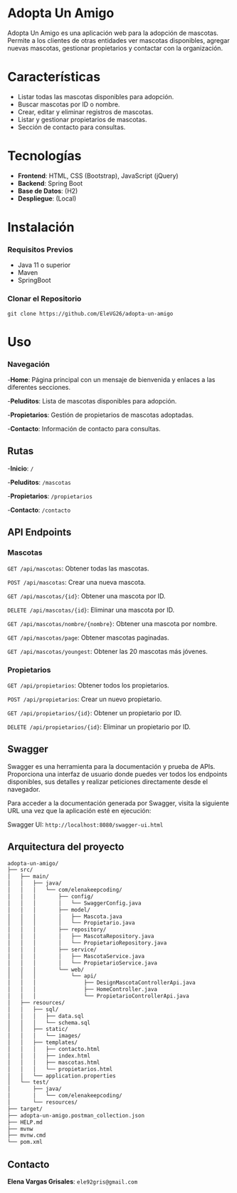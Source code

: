 # Adopta Un Amigo

Adopta Un Amigo es una aplicación web para la adopción de mascotas. Permite a los clientes de otras entidades ver mascotas disponibles, agregar nuevas mascotas, gestionar propietarios y contactar con la organización.


# Características

- Listar todas las mascotas disponibles para adopción.
- Buscar mascotas por ID o nombre.
- Crear, editar y eliminar registros de mascotas.
- Listar y gestionar propietarios de mascotas.
- Sección de contacto para consultas.

# Tecnologías

- **Frontend**: HTML, CSS (Bootstrap), JavaScript (jQuery)
- **Backend**: Spring Boot
- **Base de Datos**: (H2)
- **Despliegue**: (Local)

# Instalación

### Requisitos Previos

- Java 11 o superior
- Maven
- SpringBoot

### Clonar el Repositorio

``` 
git clone https://github.com/EleVG26/adopta-un-amigo
```

# Uso
### Navegación
-**Home**: Página principal con un mensaje de bienvenida y enlaces a las diferentes secciones.

-**Peluditos**: Lista de mascotas disponibles para adopción.

-**Propietarios**: Gestión de propietarios de mascotas adoptadas.

-**Contacto**: Información de contacto para consultas.


## Rutas

-**Inicio**: `/`

-**Peluditos**: `/mascotas` 

-**Propietarios**: `/propietarios`

-**Contacto**: `/contacto` 



## API Endpoints

### Mascotas

`GET /api/mascotas`: Obtener todas las mascotas.

`POST /api/mascotas`: Crear una nueva mascota.

`GET /api/mascotas/{id}`: Obtener una mascota por ID.

`DELETE /api/mascotas/{id}`: Eliminar una mascota por ID.

`GET /api/mascotas/nombre/{nombre}`: Obtener una mascota por nombre.

`GET /api/mascotas/page`: Obtener mascotas paginadas.

`GET /api/mascotas/youngest`: Obtener las 20 mascotas más jóvenes.


### Propietarios

`GET /api/propietarios`: Obtener todos los propietarios.

`POST /api/propietarios`: Crear un nuevo propietario.

`GET /api/propietarios/{id}`: Obtener un propietario por ID.

`DELETE /api/propietarios/{id}`: Eliminar un propietario por ID.


## Swagger

Swagger es una herramienta para la documentación y prueba de APIs. Proporciona una interfaz de usuario donde puedes ver todos los endpoints disponibles, sus detalles y realizar peticiones directamente desde el navegador.

Para acceder a la documentación generada por Swagger, visita la siguiente URL una vez que la aplicación esté en ejecución:

Swagger UI: ```http://localhost:8080/swagger-ui.html```


## Arquitectura del proyecto

```txt
adopta-un-amigo/
├── src/
│   ├── main/
│   │   ├── java/
│   │   │   └── com/elenakeepcoding/
│   │   │       ├── config/
│   │   │       │   └── SwaggerConfig.java
│   │   │       ├── model/
│   │   │       │   ├── Mascota.java
│   │   │       │   └── Propietario.java
│   │   │       ├── repository/
│   │   │       │   ├── MascotaRepository.java
│   │   │       │   └── PropietarioRepository.java
│   │   │       ├── service/
│   │   │       │   ├── MascotaService.java
│   │   │       │   └── PropietarioService.java
│   │   │       └── web/
│   │   │           └── api/
│   │   │               ├── DesignMascotaControllerApi.java
│   │   │               ├── HomeController.java
│   │   │               └── PropietarioControllerApi.java
│   ├── resources/
│   │   ├── sql/
│   │   │   ├── data.sql
│   │   │   └── schema.sql
│   │   ├── static/
│   │   │   └── images/
│   │   ├── templates/
│   │   │   ├── contacto.html
│   │   │   ├── index.html
│   │   │   ├── mascotas.html
│   │   │   └── propietarios.html
│   │   └── application.properties
│   └── test/
│       ├── java/
│       │   └── com/elenakeepcoding/
│       └── resources/
├── target/
├── adopta-un-amigo.postman_collection.json
├── HELP.md
├── mvnw
├── mvnw.cmd
└── pom.xml
```

## Contacto
**Elena Vargas Grisales**: `ele92gris@gmail.com`
